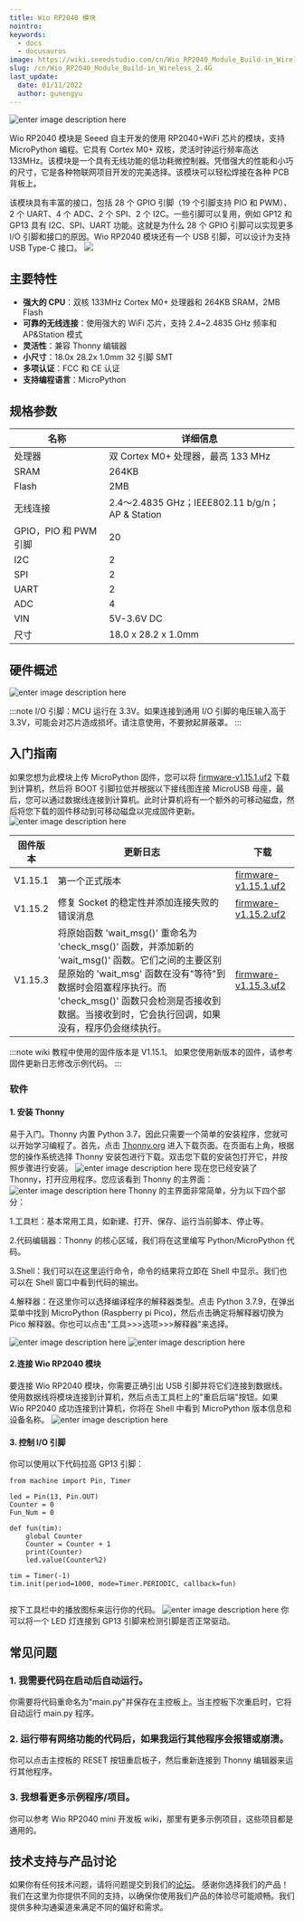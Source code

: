 ```yaml
---
title: Wio RP2040 模块
nointro:
keywords:
  - docs
  - docusaurus
image: https://wiki.seeedstudio.com/cn/Wio_RP2040_Module_Build-in_Wireless_2.4G/
slug: /cn/Wio_RP2040_Module_Build-in_Wireless_2.4G
last_update:
  date: 01/11/2022
  author: gunengyu
---
```


![enter image description here](https://files.seeedstudio.com/wiki/Wio_RP2040_Module-Build-in_Wireless_2.4G/module_1.jpg)

Wio RP2040 模块是 Seeed 自主开发的使用 RP2040+WiFi 芯片的模块，支持 MicroPython 编程。它具有 Cortex M0+ 双核，灵活时钟运行频率高达 133MHz。该模块是一个具有无线功能的低功耗微控制器。凭借强大的性能和小巧的尺寸，它是各种物联网项目开发的完美选择。该模块可以轻松焊接在各种 PCB 背板上。

该模块具有丰富的接口，包括 28 个 GPIO 引脚（19 个引脚支持 PIO 和 PWM）、2 个 UART、4 个 ADC、2 个 SPI、2 个 I2C。一些引脚可以复用，例如 GP12 和 GP13 具有 I2C、SPI、UART 功能。这就是为什么 28 个 GPIO 引脚可以实现更多 I/O 引脚和接口的原因。Wio RP2040 模块还有一个 USB 引脚，可以设计为支持 USB Type-C 接口。
[![](https://files.seeedstudio.com/wiki/Seeed-WiKi/docs/images/get_one_now.png)](https://www.seeedstudio.com/Wio-RP2040-Module-p-4932.html)  

## 主要特性

- **强大的 CPU**：双核 133MHz Cortex M0+ 处理器和 264KB SRAM，2MB Flash
- **可靠的无线连接**：使用强大的 WiFi 芯片，支持 2.4~2.4835 GHz 频率和 AP&Station 模式
- **灵活性**：兼容 Thonny 编辑器
- **小尺寸**：18.0x 28.2x 1.0mm 32 引脚 SMT
- **多项认证**：FCC 和 CE 认证
- **支持编程语言**：MicroPython

## 规格参数

| 名称             | 详细信息  |
|-----------------------|--------------|
| 处理器     | 双 Cortex M0+ 处理器，最高 133 MHz       |
| SRAM | 264KB |
| Flash          | 2MB            |
| 无线连接         | 2.4〜2.4835 GHz；IEEE802.11 b/g/n；AP & Station            |
| GPIO，PIO 和 PWM 引脚            | 20            |
| I2C             | 2            |
| SPI                  | 2   |
| UART                  | 2   |
| ADC                  | 4   |
| VIN                  | 5V-3.6V DC   |
| 尺寸                  | 18.0 x 28.2 x 1.0mm   |

## 硬件概述

![enter image description here](https://files.seeedstudio.com/wiki/Wio_RP2040_Module-Build-in_Wireless_2.4G/module_3.png)

:::note
		I/O 引脚：MCU 运行在 3.3V。如果连接到通用 I/O 引脚的电压输入高于 3.3V，可能会对芯片造成损坏。请注意使用，不要掀起屏蔽罩。
:::
## 入门指南
如果您想为此模块上传 MicroPython 固件，您可以将 [firmware-v1.15.1.uf2](https://files.seeedstudio.com/wiki/Wio_RP2040_mini_Dev_Board-Onboard_Wifi/firmware-v1.15.1.uf2) 下载到计算机，然后将 BOOT 引脚拉低并根据以下接线图连接 MicroUSB 母座，最后，您可以通过数据线连接到计算机。此时计算机将有一个额外的可移动磁盘，然后将您下载的固件移动到可移动磁盘以完成固件更新。
![enter image description here](https://files.seeedstudio.com/wiki/Wio_RP2040_Module-Build-in_Wireless_2.4G/image1.png)


| 固件版本          | 更新日志  | 下载|
|-----------------------|--------------|---------|
|V1.15.1|第一个正式版本|[firmware-v1.15.1.uf2](https://files.seeedstudio.com/wiki/Wio_RP2040_mini_Dev_Board-Onboard_Wifi/firmware-v1.15.1.uf2)|
|V1.15.2|修复 Socket 的稳定性并添加连接失败的错误消息|[firmware-v1.15.2.uf2](https://files.seeedstudio.com/wiki/Wio_RP2040_mini_Dev_Board-Onboard_Wifi/v1.15.2.uf2)|
|V1.15.3|将原始函数 'wait_msg()' 重命名为 'check_msg()' 函数，并添加新的 'wait_msg()' 函数。它们之间的主要区别是原始的 'wait_msg' 函数在没有"等待"到数据时会阻塞程序执行。而 'check_msg()' 函数只会检测是否接收到数据。当接收到时，它会执行回调，如果没有，程序仍会继续执行。|[firmware-v1.15.3.uf2](https://files.seeedstudio.com/wiki/Wio_RP2040_mini_Dev_Board-Onboard_Wifi/1.15.3.uf2)|


:::note
    wiki 教程中使用的固件版本是 V1.15.1。
    如果您使用新版本的固件，请参考固件更新日志修改示例代码。
:::

### 软件

#### 1. 安装 Thonny
易于入门。Thonny 内置 Python 3.7，因此只需要一个简单的安装程序，您就可以开始学习编程了。首先，点击 [Thonny.org](https://thonny.org/) 进入下载页面。在页面右上角，根据您的操作系统选择 Thonny 安装包进行下载。双击您下载的安装包打开它，并按照步骤进行安装。
![enter image description here](https://files.seeedstudio.com/wiki/Wio_RP2040_Module-Build-in_Wireless_2.4G/module_4.png)
现在您已经安装了 Thonny，打开应用程序。您应该看到 Thonny 的主界面：
![enter image description here](https://files.seeedstudio.com/wiki/Wio_RP2040_Module-Build-in_Wireless_2.4G/module_5.png)
Thonny 的主界面非常简单，分为以下四个部分：

1.工具栏：基本常用工具，如新建、打开、保存、运行当前脚本、停止等。

2.代码编辑器：Thonny 的核心区域，我们将在这里编写 Python/MicroPython 代码。

3.Shell：我们可以在这里运行命令，命令的结果将立即在 Shell 中显示。我们也可以在 Shell 窗口中看到代码的输出。

4.解释器：在这里你可以选择编译程序的解释器类型。点击 Python 3.7.9，在弹出菜单中找到 MicroPython (Raspberry pi Pico)，然后点击确定将解释器切换为 Pico 解释器。你也可以点击"工具>>>选项>>>解释器"来选择。

![enter image description here](https://files.seeedstudio.com/wiki/Wio_RP2040_Module-Build-in_Wireless_2.4G/module_6.png)
![enter image description here](https://files.seeedstudio.com/wiki/Wio_RP2040_Module-Build-in_Wireless_2.4G/module_7.png)

#### 2.连接 Wio RP2040 模块
要连接 Wio RP2040 模块，你需要正确引出 USB 引脚并将它们连接到数据线。使用数据线将模块连接到计算机，然后点击工具栏上的"重启后端"按钮。如果 Wio RP2040 成功连接到计算机，你将在 Shell 中看到 MicroPython 版本信息和设备名称。
![enter image description here](https://files.seeedstudio.com/wiki/Wio_RP2040_Module-Build-in_Wireless_2.4G/module_8.png)

#### 3. 控制 I/O 引脚
你可以使用以下代码拉高 GP13 引脚：
```
from machine import Pin, Timer

led = Pin(13, Pin.OUT)
Counter = 0
Fun_Num = 0

def fun(tim):
    global Counter
    Counter = Counter + 1
    print(Counter)
    led.value(Counter%2)
    
tim = Timer(-1)
tim.init(period=1000, mode=Timer.PERIODIC, callback=fun)


```
按下工具栏中的播放图标来运行你的代码。
![enter image description here](https://files.seeedstudio.com/wiki/Wio_RP2040_Module-Build-in_Wireless_2.4G/module_9.png)
你可以将一个 LED 灯连接到 GP13 引脚来检测引脚是否正常驱动。

## 常见问题

### 1. 我需要代码在启动后自动运行。

你需要将代码重命名为"main.py"并保存在主控板上。当主控板下次重启时，它将自动运行 main.py 程序。

### 2. 运行带有网络功能的代码后，如果我运行其他程序会报错或崩溃。

你可以点击主控板的 RESET 按钮重启板子，然后重新连接到 Thonny 编辑器来运行其他程序。

### 3. 我想看更多示例程序/项目。

你可以参考 Wio RP2040 mini 开发板 wiki，那里有更多示例项目，这些项目都是通用的。


## 技术支持与产品讨论
如果你有任何技术问题，请将问题提交到我们的[论坛](http://forum.seeedstudio.com/)。
感谢你选择我们的产品！我们在这里为你提供不同的支持，以确保你使用我们产品的体验尽可能顺畅。我们提供多种沟通渠道来满足不同的偏好和需求。

<div class="button_tech_support_container">
<a href="https://forum.seeedstudio.com/" class="button_forum"></a> 
<a href="https://www.seeedstudio.com/contacts" class="button_email"></a>
</div>

<div class="button_tech_support_container">
<a href="https://discord.gg/eWkprNDMU7" class="button_discord"></a> 
<a href="https://github.com/Seeed-Studio/wiki-documents/discussions/69" class="button_discussion"></a>
</div>